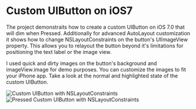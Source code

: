 Custom UIButton on iOS7
==================

The project demonstraits how to create a custom UIButton on iOS 7.0 that will dim when Pressed. Additionally for advanced AutoLayout customization it shows how to change NSLayoutConstraints on the button's UIImageView property. This allows you to relayout the button beyond it's limitations for positioning the text label or the image view.

I used quick and dirty images on the button's background and imageView.image for demo purposes. You can customize the images to fit your iPhone app. Take a look at the normal and highlighted state of the custom UIButton.

![Custom UIButton with NSLayoutConstraints](https://raw.github.com/PaulSolt/CustomUIButtoniOS7/master/Custom%20UIButton%20Constraints.png)
![Pressed Custom UIButton with NSLayoutConstraints](https://raw.github.com/PaulSolt/CustomUIButtoniOS7/master/Custom%20UIButton%20Constraints%20Pressed.png)

